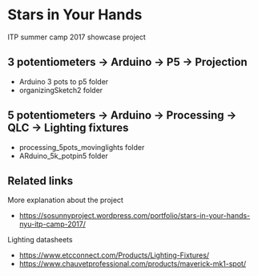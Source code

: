 # Stars in Your Hands
ITP summer camp 2017 showcase project 

## 3 potentiometers → Arduino → P5 → Projection
- Arduino 3 pots to p5 folder
- organizingSketch2 folder

## 5 potentiometers → Arduino → Processing → QLC → Lighting fixtures
- processing_5pots_movinglights folder
- ARduino_5k_potpin5 folder

## Related links
More explanation about the project
- https://sosunnyproject.wordpress.com/portfolio/stars-in-your-hands-nyu-itp-camp-2017/

Lighting datasheets
- https://www.etcconnect.com/Products/Lighting-Fixtures/
- https://www.chauvetprofessional.com/products/maverick-mk1-spot/
